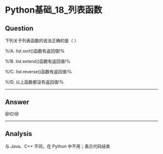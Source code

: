 # Python基础_18_列表函数


## Question
下列关于列表函数的说法正确的是（ ）

%!A. list.sort()函数有返回值!%

%!B. list.extend()函数有返回值!%

%!C. list.reverse()函数有返回值!%

%!D. 以上函数都没有返回值!%

----

## Answer
@!D!@

----

## Analysis

与 Java、C++ 不同，在 Python 中不用；表示代码结束

